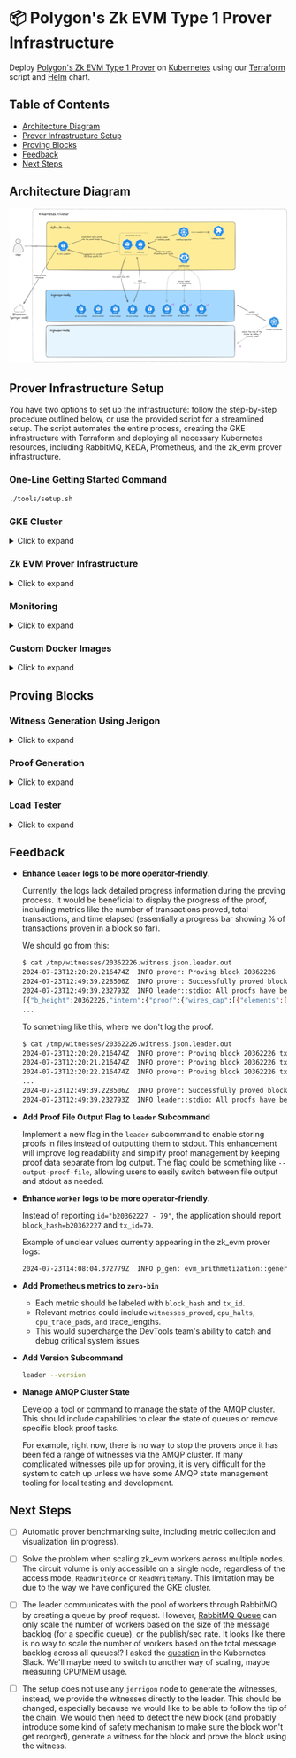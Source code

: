 # 📦 Polygon's Zk EVM Type 1 Prover Infrastructure

Deploy [Polygon's Zk EVM Type 1 Prover](https://github.com/0xPolygonZero/zk_evm/tree/develop/zero_bin) on [Kubernetes](https://kubernetes.io/) using our [Terraform](https://www.terraform.io/) script and [Helm](https://helm.sh/) chart.

## Table of Contents

- [Architecture Diagram](#architecture-diagram)
- [Prover Infrastructure Setup](#prover-infrastructure-setup)
- [Proving Blocks](#proving-blocks)
- [Feedback](#feedback)
- [Next Steps](#next-steps)

## Architecture Diagram

![architecture-diagram](./docs/architecture-diagram-v2.png)

## Prover Infrastructure Setup

You have two options to set up the infrastructure: follow the step-by-step procedure outlined below, or use the provided script for a streamlined setup. The script automates the entire process, creating the GKE infrastructure with Terraform and deploying all necessary Kubernetes resources, including RabbitMQ, KEDA, Prometheus, and the zk_evm prover infrastructure.

### One-Line Getting Started Command

```bash
./tools/setup.sh
```

### GKE Cluster

<details>
<summary>Click to expand</summary>

The above [GKE](https://cloud.google.com/kubernetes-engine) infrastructure can be deployed using the provided [Terraform](https://www.terraform.io/) scripts under the `terraform` directory.

First, authenticate with your [GCP](https://console.cloud.google.com/) account.

```bash
gcloud auth application-default login
```

Before deploying anything, check which project is used. The resources will be deployed inside this specific project.

```bash
gcloud config get-value project
```

Configure your infrastructure by reviewing [terraform/variables.tf](./terraform/variables.tf).

| Option                           | Description                                                                                              | Default Value        |
|----------------------------------|----------------------------------------------------------------------------------------------------------|----------------------|
| `deployment_name`                | Unique identifier for this deployment, used as a prefix for all associated resources                     | N/A (Mandatory)      |
| `project_id`                     | The unique identifier of the Google Cloud Platform project for resource deployment and billing           | N/A (Mandatory)      |
| `environment`                    | Specifies the deployment environment (e.g., development, staging, production) for configuration purposes | N/A (Mandatory)      |
| `owner`                          | The primary point of contact for this deployment                                                         | N/A (Mandatory)      |
| `region`                         | The Google Cloud Platform region where resources will be created                                         | `"europe-west3"`     |
| `zones`                          | List of availability zones within the region for distributing resources and enhancing fault tolerance    | `["europe-west3-b"]` |
| `use_spot_instances`             | Whether to use spot instances or not for the GKE cluster                                                 | `true`               |
| `default_pool_node_count`        | Number of nodes in the GKE cluster's default node pool                                                   | `1`                  |
| `default_pool_machine_type`      | Machine type for nodes in the default node pool, balancing performance and cost                          | `"e2-standard-16"`   |
| `default_pool_node_disk_size_gb` | The size (in GB) of the disk attached to each node in the default node pool                              | `300`                |
| `highmem_pool_node_count`        | Number of nodes in the GKE cluster's highmem node pool                                                   | `2`                  |
| `highmem_pool_machine_type`      | Machine type for nodes in the highmem node pool, optimized for memory-intensive workloads                | `"t2d-standard-60"`  |
| `highmem_pool_node_disk_size_gb` | The size (in GB) of the disk attached to each node in the highmem node pool                              | `100`                |

Once you're done, initialize the project to download dependencies and deploy the infrastructure. You can use `terraform plan` to check what kind of resources are going to be deployed.

```bash
pushd terraform
terraform init
terraform apply
popd
```

It takes around 10 minutes for the infrastructure to be deployed and fully operational.

Deploying the GKE cluster is the main bottleneck while provisioning.

```bash
Apply complete! Resources: 5 added, 0 changed, 0 destroyed.

Outputs (sample):

kubernetes_cluster_name = "leovct-test-01-gke-cluster"
kubernetes_version = "1.29.6-gke.1038001"
project_id = "my-gcp-project"
region = "europe-west3"
vpc_name = "leovct-test-01-vpc"
zones = tolist([
  "europe-west3-b",
])
```

With the above instructions, you should have a topology like the following:

- A VPC and a subnet.
- GKE cluster with two node pools.

</details>

### Zk EVM Prover Infrastructure

<details>
<summary>Click to expand</summary>

First, authenticate with your [GCP](https://console.cloud.google.com/) account.

Note: the authenticated user is no longer 'application-default', which was only required for provisioning our GKE cluster at the terraform stage.

```bash
gcloud auth login
```

Get access to the GKE cluster config.

Adjust your cluster name accordingly.

```bash
# gcloud container clusters get-credentials <gke-cluster-name> --region=<region>
gcloud container clusters get-credentials leovct-test-01-gke-cluster --region=europe-west3
```

Make sure you have access to the GKE cluster you just created. It should list the nodes of the cluster.

```bash
kubectl get nodes
```

You should see at least two nodes. There may be more if you have updated the terraform configuration.

You can now start to use [Lens](https://k8slens.dev/) to visualize and interact with the Kubernetes cluster.

#### RabbitMQ Operator

First, install the [RabbitMQ Cluster Operator](https://www.rabbitmq.com/kubernetes/operator/operator-overview).

```bash
helm repo add bitnami https://charts.bitnami.com/bitnami
helm repo update
helm install rabbitmq-cluster-operator bitnami/rabbitmq-cluster-operator \
  --version 4.3.16 \
  --namespace rabbitmq-cluster-operator \
  --create-namespace
```

#### KEDA Operator

Then, install [KEDA](https://keda.sh/), the Kubernetes Event-Driven Autoscaler containing the [RabbitMQ Queue](https://www.rabbitmq.com/kubernetes/operator/operator-overview) HPA ([Horizontal Pod Autoscaler](https://kubernetes.io/docs/tasks/run-application/horizontal-pod-autoscale/)).

This component is not needed if you don't want to use the worker autoscaler.

```bash
helm repo add kedacore https://kedacore.github.io/charts
helm repo update
helm install keda kedacore/keda \
  --version 2.14.2 \
  --namespace keda \
  --create-namespace
```

#### Prometheus Operator

Finally, install [Prometheus Operator](https://prometheus-operator.dev/).

Make sure to adjust the [scrape interval](https://prometheus.io/docs/prometheus/latest/configuration/configuration/) according to your needs. It determines how frequently Prometheus will scrape targets to collect metrics. By default, it is set to 30s, but for more accurate results, we have set it to 10s.

```bash
helm repo add prometheus-community https://prometheus-community.github.io/helm-charts
helm repo update
helm install prometheus-operator prometheus-community/kube-prometheus-stack \
  --version 61.3.2 \
  --namespace kube-prometheus \
  --create-namespace \
  --set prometheus.prometheusSpec.scrapeInterval=10s
```

These commands could have been written a while ago so make sure you use "recent" versions.

```bash
helm search hub rabbitmq-cluster-operator --output yaml | yq '.[] | select(.repository.url == "https://charts.bitnami.com/bitnami")'
helm search hub keda --output yaml | yq '.[] | select(.repository.url == "https://kedacore.github.io/charts")'
helm search hub kube-prometheus-stack --output yaml | yq '.[] | select(.repository.url == "https://prometheus-community.github.io/helm-charts")'
```

#### Zk EVM Prover

Finally, review and adjust the parameters in [helm/values.yaml](./helm/values.yaml).

##### Common

| Parameter                        | Description                                                                                              | Default Value                |
|----------------------------------|----------------------------------------------------------------------------------------------------------|------------------------------|
| `network`                        | This identifier should match the name of your Virtual Private Cloud                                      | `my-network` (Mandatory)     |

##### Worker

| Parameter                        | Description                                                                                              | Default Value                |
|----------------------------------|----------------------------------------------------------------------------------------------------------|------------------------------|
| `image`                          | Docker image for the worker                                                                              | `leovct/zk_evm:v0.6.0`       |
| `workerCount`                    | Number of worker pods when autoscaler is disabled                                                        | `4`                          |
| `autoscaler.enabled`             | Enable or disable the worker autoscaler (HPA)                                                            | `false`                      |
| `autoscaler.minWorkerCount`      | Minimum number of worker pods to maintain                                                                | `4`                          |
| `autoscaler.maxWorkerCount`      | Maximum number of worker pods to maintain                                                                | `8`                          |
| `autoscaler.pollingInterval`     | Interval (in seconds) for KEDA to check RabbitMQ's queue length and scale worker deployment              | `10`                         |
| `flags`                          | Worker flags                                                                                             | `[--serializer=postcard, --runtime=amqp, --persistence=disk, --load-strategy=monolithic]` |
| `env.RUST_LOG`                   | Verbosity level                                                                                          | `info`                       |
| `env.RUST_BACKTRACE`             | Capture Rust's full backtrace                                                                            | `full`                       |
| `env.RUST_MIN_STACK`             | Set Rust's thread stack size                                                                             | `33554432`                   |
| `env.ARITHMETIC_CIRCUIT_SIZE`    | The min/max size for the arithmetic table circuit                                                        | `16..25`                     |
| `env.BYTE_PACKING_CIRCUIT_SIZE`  | The min/max size for the byte packing table circuit                                                      | `8..25`                      |
| `env.CPU_CIRCUIT_SIZE`           | The min/max size for the cpu table circuit                                                               | `12..27`                     |
| `env.KECCAK_CIRCUIT_SIZE`        | The min/max size for the keccak table circuit                                                            | `14..25`                     |
| `env.KECCAK_SPONGE_CIRCUIT_SIZE` | The min/max size for the keccak sponge table circuit                                                     | `9..20`                      |
| `env.LOGIC_CIRCUIT_SIZE`         | The min/max size for the logic table circuit                                                             | `12..25`                     |
| `env.MEMORY_CIRCUIT_SIZE`        | The min/max size for the memory table circuit                                                            | `17..28`                     |
| `resources.requests.memory`      | Memory request for worker                                                                                | `24G`                        |
| `resources.requests.cpu`         | CPU request for worker                                                                                   | `5`                          |
| `resources.limits.memory`        | Memory limit for worker                                                                                  | `230G`                       |
| `resources.limits.cpu`           | CPU limit for worker                                                                                     | `50`                         |

##### RabbitMQ

| Parameter                        | Description                                                                                              | Default Value                |
|----------------------------------|----------------------------------------------------------------------------------------------------------|------------------------------|
| `cluster.image`                  | Docker image for RabbitMQ                                                                                | `rabbitmq:3.13`              |
| `cluster.nodeCount`              | Number of nodes in the RabbitMQ cluster                                                                  | `1`                          |
| `cluster.credentials.username`   | RabbitMQ username                                                                                        | `guest`                      |
| `cluster.credentials.password`   | RabbitMQ password                                                                                        | `guest`                      |

##### Jumpbox

| Parameter                        | Description                                                                                              | Default Value                  |
|----------------------------------|----------------------------------------------------------------------------------------------------------|--------------------------------|
| `image`                          | Docker image for the jumpbox                                                                             | `leovct/zk_evm_jumpbox:v0.6.0` |

> Ensure you update the `network` parameter to correctly reflect the VPC name. Failing to do so will prevent the creation of the `circuits-volume`, which in turn will cause the entire configuration process to stall!

Deploy the [zk_evm prover](https://github.com/0xPolygonZero/zk_evm/tree/develop/zero_bin) infrastructure in Kubernetes.

```bash
helm install test --namespace zk-evm --create-namespace ./helm
```

Note that you may need to enable the [Cloud Filestore API](https://cloud.google.com/firestore/docs/reference/rest) in your GCP project. It is used to create volumes (e.g. `circuits-volume`) that can be mounted as read-write by many nodes.

It should take a few minutes for the worker pods to be ready. Initially, the storage provisioner creates a `ReadWriteMany` PV and binds it to the `zk-evm-worker-circuits-pvc` PVC, which may take a few minutes. Then, a job called `zk-evm-worker-circuits-initializer` starts to generate all necessary zk circuits for the workers, during which time the `zk-evm-worker` pods remain idle. Only after this job completes do the worker pods begin their startup process and load the newly generated circuits. The entire sequence ensures proper resource and data preparation before the worker pods become operational, typically taking several minutes to complete.

```bash
kubectl get pods --namespace zk-evm -o wide
```

Your cluster should now be ready to prove blocks!

This setup showcases 10 zk_evm worker pods distributed across two high-memory nodes.

```bash
NAME                                       READY   STATUS      RESTARTS   AGE     IP           NODE                                                  NOMINATED NODE   READINESS GATES
rabbitmq-cluster-server-0                  1/1     Running     0          73m     10.20.0.26   gke-leovct-test-01-g-default-node-poo-f93cbb06-bsd4   <none>           <none>
zk-evm-jumpbox-5d957ffb74-7zhnf            1/1     Running     0          73m     10.20.0.25   gke-leovct-test-01-g-default-node-poo-f93cbb06-bsd4   <none>           <none>
zk-evm-worker-7dc966b84c-6tctw             1/1     Running     0          9m40s   10.20.2.30   gke-leovct-test-01-g-highmem-node-poo-1eb6e01a-jk26   <none>           <none>
zk-evm-worker-7dc966b84c-6zlg9             1/1     Running     0          9m40s   10.20.1.30   gke-leovct-test-01-g-highmem-node-poo-1eb6e01a-020d   <none>           <none>
zk-evm-worker-7dc966b84c-bbsh7             1/1     Running     0          9m40s   10.20.1.31   gke-leovct-test-01-g-highmem-node-poo-1eb6e01a-020d   <none>           <none>
zk-evm-worker-7dc966b84c-dz8px             1/1     Running     0          9m40s   10.20.1.27   gke-leovct-test-01-g-highmem-node-poo-1eb6e01a-020d   <none>           <none>
zk-evm-worker-7dc966b84c-f77pf             1/1     Running     0          9m40s   10.20.1.25   gke-leovct-test-01-g-highmem-node-poo-1eb6e01a-020d   <none>           <none>
zk-evm-worker-7dc966b84c-flndw             1/1     Running     0          9m40s   10.20.1.33   gke-leovct-test-01-g-highmem-node-poo-1eb6e01a-020d   <none>           <none>
zk-evm-worker-7dc966b84c-fmwbx             1/1     Running     0          9m40s   10.20.1.28   gke-leovct-test-01-g-highmem-node-poo-1eb6e01a-020d   <none>           <none>
zk-evm-worker-7dc966b84c-g8szg             1/1     Running     0          9m40s   10.20.1.32   gke-leovct-test-01-g-highmem-node-poo-1eb6e01a-020d   <none>           <none>
zk-evm-worker-7dc966b84c-lgzr8             1/1     Running     0          9m40s   10.20.2.29   gke-leovct-test-01-g-highmem-node-poo-1eb6e01a-jk26   <none>           <none>
zk-evm-worker-7dc966b84c-rvg7s             1/1     Running     0          9m40s   10.20.1.26   gke-leovct-test-01-g-highmem-node-poo-1eb6e01a-020d   <none>           <none>
zk-evm-worker-circuits-initializer-bgv6c   0/1     Completed   0          9m40s   10.20.1.29   gke-leovct-test-01-g-highmem-node-poo-1eb6e01a-020d   <none>           <none>
```

If you ever need to update the stack, you can use the following command.

```bash
helm upgrade test --namespace zk-evm ./helm
```

</details>

### Monitoring

<details>
<summary>Click to expand</summary>

You can observe cluster metrics using [Grafana](https://grafana.com/). When prompted for login information, enter `admin` as the username and `prom-operator` as the password.

```bash
kubectl port-forward --namespace kube-prometheus --address localhost service/prometheus-operator-grafana 3000:http-web
open http://localhost:3000/
```

![cluster-metrics](./docs/cluster-metrics.png)

Add this handy [dashboard](https://grafana.com/grafana/dashboards/10991-rabbitmq-overview/) to monitor the state of the RabbitMQ Cluster. You can import the dashboard by specifying the dashboard ID `10991`.

![rabbitmq-metrics](./docs/rabbitmq-metrics.png)

It's also possible to access Prometheus web interface.

```bash
kubectl port-forward --namespace kube-prometheus --address localhost service/prometheus-operated 9090:http-web
open http://localhost:9090/
```

![prometheus-ui](./docs/prometheus-ui.png)

Finally, you can log into the RabbitMQ management interface using `guest` credentials as username and password.

```bash
kubectl port-forward --namespace zk-evm --address localhost service/rabbitmq-cluster 15672:management
open http://localhost:15672/
```

![rabbitmq-ui](./docs/rabbitmq-ui.png)

</details>

### Custom Docker Images

<details>
<summary>Click to expand</summary>

Provision an Ubuntu/Debian VM with good specs (e.g. `t2d-standard-16`).

Switch to admin.

```bash
sudo su
```

Install docker.

```bash
curl -fsSL https://download.docker.com/linux/debian/gpg | gpg --dearmor -o /usr/share/keyrings/docker.gpg
echo "deb [arch=$(dpkg --print-architecture) signed-by=/usr/share/keyrings/docker.gpg] https://download.docker.com/linux/debian bookworm stable" |tee /etc/apt/sources.list.d/docker.list > /dev/null
apt update
apt install --yes docker-ce docker-ce-cli containerd.io docker-buildx-plugin docker-compose-plugin docker-compose
docker run hello-world
```

#### Build Zk EVM Image

This image contains the zk_evm binaries `leader`, `worker`, `rpc` and `verifier`

Install dependencies.

```bash
apt-get update
apt-get install --yes build-essential git libjemalloc-dev libjemalloc2 make libssl-dev pkg-config
```

Install rust.

```bash
curl --proto '=https' --tlsv1.2 -sSf https://sh.rustup.rs | sh
. "$HOME/.cargo/env"
rustup toolchain install nightly
rustup default nightly
```

Clone `0xPolygonZero/zk_evm`.

```bash
mkdir /opt/zk_evm
git clone https://github.com/0xPolygonZero/zk_evm.git /opt/zk_evm
```

Build the `zk_evm` binaries and docker images.

```bash
pushd /opt/zk_evm

git checkout v0.6.0
env RUSTFLAGS='-C target-cpu=native -Zlinker-features=-lld' cargo build --release
docker build --no-cache --tag leovct/zk_evm:v0.6.0 .
```

Push the images.

```bash
docker login
docker push leovct/zk_evm:v0.6.0
```

Images are hosted on [Docker Hub](https://hub.docker.com/repository/docker/leovct/zk_evm/general) for the moment.

#### Build Jumpbox Image

This image contains the zk_evm binaries `leader`, `worker`, `rpc` and `verifier` as well as other dependencies and tools for proving and processing witnesses and proofs.

Clone `leovct/zk-evm-prover-infra`.

```bash
mkdir /opt/zk-evm-prover-infra
git clone https://github.com/leovct/zk-evm-prover-infra /opt/zk-evm-prover-infra
```

Build the jumpbox images.

```bash
pushd /opt/zk-evm-prover-infra/docker
docker build --no-cache --tag leovct/zk_evm_jumpbox:v0.6.0 --build-arg ZK_EVM_BRANCH_OR_COMMIT=v0.6.0 --build-arg PROVER_CLI_BRANCH_OR_COMMIT=v1.0.0 --file jumpbox.Dockerfile .
```

Check that the images are built correctly.

```bash
docker run --rm -it leovct/zk_evm_jumpbox:v0.6.0 /bin/bash
$ rpc --help
$ worker --help
$ leader --help
$ verifier --help
$ prover-cli --help
$ jq --version # jq-1.7.1
$ ps --version # ps from procps-ng 3.3.17
```

Push the images.

```bash
docker login
docker push leovct/zk_evm_jumpbox:v0.6.0
```

Images are hosted on [Docker Hub](https://hub.docker.com/repository/docker/leovct/zk_evm_jumpbox/general) for the moment.

</details>

## Proving Blocks

### Witness Generation Using Jerigon

<details>
<summary>Click to expand</summary>

[Jerrigon](https://github.com/0xPolygonZero/erigon/tree/feat/zero) is a fork of [Erigon](https://github.com/ledgerwatch/erigon) that allows seamless integration of [Polygon's Zk EVM Type 1 Prover](https://github.com/0xPolygonZero/zk_evm/tree/develop/zero_bin), facilitating the generation of witnesses and the proving of blocks using zero-knowledge proofs.

First, clone the Jerigon repository and check out the below commit hash.

```bash
git clone git@github.com:0xPolygonZero/erigon.git
pushd erigon
git checkout 83e0f2fa8c8f6632370e20fef7bbc8a4991c73c8 # TODO: Explain why we use this particular hash
```

Then, build the binary and the docker image.

```bash
make all
docker build --tag erigon:local .
```

In the meantime, clone the [Ethereum / Kurtosis](https://github.com/ethpandaops/ethereum-package) repository.

```bash
git clone git@github.com:kurtosis-tech/ethereum-package.git
pushd ethereum-package
```

Adjust the `network_params.yml` file to replace the `geth` execution client by `jerrigon`. Also, disable some of the additional services.

```diff
diff --git a/network_params.yaml b/network_params.yaml
index 77b25f7..9044280 100644
--- a/network_params.yaml
+++ b/network_params.yaml
@@ -1,7 +1,7 @@
 participants:
 # EL
-  - el_type: geth
-    el_image: ethereum/client-go:latest
+  - el_type: erigon
+    el_image: erigon:local
     el_log_level: ""
     el_extra_env_vars: {}
     el_extra_labels: {}
```

Then, spin up a local L1 devnet using [Kurtosis](https://www.kurtosis.com/).

```bash
kurtosis run --enclave my-testnet --args-file network_params.yaml .
```

It should deploy two validator nodes using `jerrigon` as the execution client.

```bash
kurtosis enclave inspect my-testnet
```

Kurtosis enclave inspection should yield parity with the below.

```bash
Name:            my-testnet
UUID:            520bab80b8cc
Status:          RUNNING
Creation Time:   Thu, 11 Jul 2024 12:06:53 CEST
Flags:

========================================= Files Artifacts =========================================
UUID           Name
ea91ccbfe06e   1-lighthouse-erigon-0-63-0
640f867340cc   2-lighthouse-erigon-64-127-0
89b481d6aef8   el_cl_genesis_data
d40b6d404f10   final-genesis-timestamp
6639aa45c61c   genesis-el-cl-env-file
f0ac99a6241f   genesis_validators_root
b3a7ac4b3303   jwt_file
3f78b4040032   keymanager_file
9c738ed50303   prysm-password
8e7b75ac4c19   validator-ranges

========================================== User Services ==========================================
UUID           Name                                             Ports                                         Status
9d54c060960c   cl-1-lighthouse-erigon                           http: 4000/tcp -> http://127.0.0.1:51940      RUNNING
                                                                metrics: 5054/tcp -> http://127.0.0.1:51941
                                                                tcp-discovery: 9000/tcp -> 127.0.0.1:51942
                                                                udp-discovery: 9000/udp -> 127.0.0.1:49183
6ef0845c55bc   cl-2-lighthouse-erigon                           http: 4000/tcp -> http://127.0.0.1:52074      RUNNING
                                                                metrics: 5054/tcp -> http://127.0.0.1:52075
                                                                tcp-discovery: 9000/tcp -> 127.0.0.1:52076
                                                                udp-discovery: 9000/udp -> 127.0.0.1:55230
4a036788f6d1   el-1-erigon-lighthouse                           engine-rpc: 8551/tcp -> 127.0.0.1:51757       RUNNING
                                                                metrics: 9001/tcp -> http://127.0.0.1:51758
                                                                tcp-discovery: 30303/tcp -> 127.0.0.1:51755
                                                                udp-discovery: 30303/udp -> 127.0.0.1:61732
                                                                ws-rpc: 8545/tcp -> 127.0.0.1:51756
160ff02c83c8   el-2-erigon-lighthouse                           engine-rpc: 8551/tcp -> 127.0.0.1:51769       RUNNING
                                                                metrics: 9001/tcp -> http://127.0.0.1:51767
                                                                tcp-discovery: 30303/tcp -> 127.0.0.1:51770
                                                                udp-discovery: 30303/udp -> 127.0.0.1:59846
                                                                ws-rpc: 8545/tcp -> 127.0.0.1:51768
a85aed519db4   validator-key-generation-cl-validator-keystore   <none>                                        RUNNING
d4e829923bc9   vc-1-erigon-lighthouse                           metrics: 8080/tcp -> http://127.0.0.1:52144   RUNNING
8bdec2ae9d9b   vc-2-erigon-lighthouse                           metrics: 8080/tcp -> http://127.0.0.1:52174   RUNNING
```

Refer to the list of [pre-funded accounts](https://github.com/ethpandaops/ethereum-package/blob/main/src/prelaunch_data_generator/genesis_constants/genesis_constants.star#L9) to send transactions to the network.

Clone the [zk_evm](https://github.com/0xPolygonZero/zk_evm) repository and check out the below commit hash.

```bash
git clone git@github.com:0xPolygonZero/zk_evm.git
pushd zk_evm
git checkout v0.6.0
```

You are now ready to generate witnesses for any block of the L1 local chain using the zk_evm prover.

To get the last block number, you can use the following command using [cast](https://book.getfoundry.sh/cast/).

```bash
cast block-number --rpc-url $(kurtosis port print my-testnet el-1-erigon-lighthouse ws-rpc)
```

Generate the witness of the last block number.

```bash
pushd zero_bin/rpc
i="$(cast block-number --rpc-url $(kurtosis port print my-testnet el-1-erigon-lighthouse ws-rpc))"
cargo run --bin rpc fetch --rpc-url "http://$(kurtosis port print my-testnet el-1-erigon-lighthouse ws-rpc)" --start-block "$i" --end-block "$i" | jq '.[]' > "witness_$i.json"
```

You can check the generated witness.

```bash
jq . "witness_$i.json"
```

You can also choose to save the block data which would be useful.

```bash
cast block --rpc-url "$(kurtosis port print my-testnet el-1-erigon-lighthouse ws-rpc)" --json | jq > "block_$i.json"
```

You can check the block data.

```bash
jq . "block_$i.json"
```

</details>

### Proof Generation

<details>
<summary>Click to expand</summary>

Get a running shell inside the `jumpbox` container.

```bash
jumpbox_pod_name="$(kubectl get pods --namespace zk-evm -o=jsonpath='{range .items[*]}{.metadata.name}{"\n"}{end}' | grep zk-evm-jumpbox)"
kubectl exec --namespace zk-evm --stdin --tty "$jumpbox_pod_name" -- /bin/bash
```

Clone the repository and extract test witnesses.

```bash
git clone https://github.com/leovct/zk-evm-prover-infra.git /tmp/zk-evm-prover-infra
mkdir /tmp/witnesses
tar --extract --file=/tmp/zk-evm-prover-infra/witnesses/cancun/witnesses-20362226-to-20362237.tar.xz --directory=/tmp/witnesses --strip-components=1
```

In this test scenario, we will prove the two first blocks of a set of 10 blocks, which collectively contain 2181 transactions. In the next section, you can use the load tester tool to prove the 10 blocks in a row.

Get quick transaction data about each witness.

```bash
$ ./tmp/zk-evm-prover-infra/tools/analyze-witnesses.sh /tmp/witnesses 20362226 20362237
/tmp/witnesses/20362226.witness.json 166 txs
/tmp/witnesses/20362227.witness.json 174 txs
/tmp/witnesses/20362228.witness.json 120 txs
/tmp/witnesses/20362229.witness.json 279 txs
/tmp/witnesses/20362230.witness.json 177 txs
/tmp/witnesses/20362231.witness.json 164 txs
/tmp/witnesses/20362232.witness.json 167 txs
/tmp/witnesses/20362233.witness.json 238 txs
/tmp/witnesses/20362234.witness.json 216 txs
/tmp/witnesses/20362235.witness.json 200 txs
/tmp/witnesses/20362236.witness.json 92 txs
/tmp/witnesses/20362237.witness.json 188 txs
Total transactions: 2181
```

Let's attempt to prove the first witness.

```bash
folder="/tmp/witnesses"
witness_id=20362226
witness_file="$folder/$witness_id.witness.json"
env RUST_BACKTRACE=full \
  RUST_LOG=info \
  leader \
  --runtime=amqp \
  --amqp-uri=amqp://guest:guest@rabbitmq-cluster.zk-evm.svc.cluster.local:5672 \
  stdio < "$witness_file" | tee "$witness_file.leader.out"
```

Check the leader output.

```bash
2024-07-22T13:40:06.933510Z  INFO prover: Proving block 20362226
2024-07-22T14:57:35.314259Z  INFO prover: Successfully proved block 20362226
2024-07-22T14:57:35.319041Z  INFO leader::stdio: All proofs have been generated successfully.
// proof content
```

Format the proof content by extracting the proof out of the leader logs.

```bash
tail -n1 "$witness_file.leader.out" | jq empty # validation step
tail -n1 "$witness_file.leader.out" | jq > "$witness_file.proof.sequence"
tail -n1 "$witness_file.leader.out" | jq '.[0]' > "$witness_file.proof"
```

Now, let's attempt to prove the second witness using the first witness proof.

Notice how we specify the `--previous-proof` flag when proving a range of witnesses. Only the first witness in the range does not need this flag.

```bash
folder="/tmp/witnesses"
witness_id=20362227
witness_file="$folder/$witness_id.witness.json"
previous_proof="$folder/$(( witness_id - 1 )).witness.json.proof"
env RUST_BACKTRACE=full \
  RUST_LOG=info \
  leader \
  --runtime=amqp \
  --amqp-uri=amqp://guest:guest@rabbitmq-cluster.zk-evm.svc.cluster.local:5672 \
  stdio \
  --previous-proof "$previous_proof" < "$witness_file" | tee "$witness_file.leader.out"
```

Check the leader output

```bash
2024-07-24T08:12:13.855305Z  INFO prover: Proving block 20362227
2024-07-24T08:43:46.450954Z  INFO prover: Successfully proved block 20362227
2024-07-24T08:43:46.455782Z  INFO leader::stdio: All proofs have been generated successfully.
// proof content
```

Format the proof content by extracting the proof out of the leader logs.

```bash
tail -n1 "$witness_file.leader.out" | jq empty # validation step
tail -n1 "$witness_file.leader.out" | jq > "$witness_file.proof.sequence"
tail -n1 "$witness_file.leader.out" | jq '.[0]' > "$witness_file.proof"
```

Verify one of the generated proofs.

```bash
verifier --file-path 20362226.witness.json.proof.sequence
```

When running the command for the first time, the `verifier` will attempt to generate the circuits. This can take a few minutes.

```bash
2024-07-25T07:38:15.667883Z  INFO zero_bin_common::prover_state: initializing verifier state...
2024-07-25T07:38:15.667929Z  INFO zero_bin_common::prover_state: attempting to load preprocessed verifier circuit from disk...
2024-07-25T07:38:15.667975Z  INFO zero_bin_common::prover_state: failed to load preprocessed verifier circuit from disk. generating it...
2024-07-25T07:40:57.056064Z  INFO zero_bin_common::prover_state: saving preprocessed verifier circuit to disk
```

After a few seconds, the verification output will appear.

```bash
2024-07-25T07:41:02.600742Z  INFO verifier: All proofs verified successfully!
```

</details>

### Load Tester

<details>
<summary>Click to expand</summary>

You can deploy a load-tester tool that will attempt to prove 10 witnesses for a total of 2181 transactions. This is a great way to test that the setup works well.

```bash
kubectl apply --filename tools/zk-evm-load-tester.yaml --namespace zk-evm
```

To get the logs of the container, you can use:

```bash
kubectl logs deployment/zk-evm-load-tester --namespace zk-evm --container jumpbox --follow
```

Access a shell inside the load-tester pod.

```bash
kubectl exec deployment/zk-evm-load-tester --namespace zk-evm --container jumpbox -it -- bash
```

From there, you can list the witnesses, the leader outputs and the proofs.

Please note that the primary distinction between the `.proof` file and the `.proof.sequence` file lies in their content structure. The proof file contains only the `.proof` JSON element, whereas the `.proof.sequence` file encapsulates the proof JSON element within an array. The `.proof.sequence` file is intended for use with the `verifier`.

```bash
$ ls -al /data/witnesses
total 116976
drwxr-xr-x 2 root root     4096 Jul 25 07:25 .
drwxr-xr-x 4 root root     4096 Jul 24 16:38 ..
-rw-r--r-- 1 root root  8351244 Jul 22 12:59 20362226.witness.json
-rw-r--r-- 1 root root   438896 Jul 24 18:14 20362226.witness.json.leader.out
-rw-r--r-- 1 root root  1146468 Jul 24 18:14 20362226.witness.json.proof
-rw-r--r-- 1 root root  1213518 Jul 25 07:25 20362226.witness.json.proof.sequence
-rw-r--r-- 1 root root  8815832 Jul 22 12:59 20362227.witness.json
-rw-r--r-- 1 root root   438815 Jul 24 18:47 20362227.witness.json.leader.out
-rw-r--r-- 1 root root  1146387 Jul 24 18:47 20362227.witness.json.proof
-rw-r--r-- 1 root root  1213437 Jul 25 07:25 20362227.witness.json.proof.sequence
...
```

Verify one of the generated proofs.

```bash
verifier --file-path 20362226.witness.json.proof.sequence
```

After a few seconds, the verification output will appear.

```bash
2024-07-25T07:41:02.600742Z  INFO verifier: All proofs verified successfully!
```

</details>

## Feedback

- **Enhance `leader` logs to be more operator-friendly**.

  Currently, the logs lack detailed progress information during the proving process. It would be beneficial to display the progress of the proof, including metrics like the number of transactions proved, total transactions, and time elapsed (essentially a progress bar showing % of transactions proven in a block so far).

  We should go from this:

  ```bash
  $ cat /tmp/witnesses/20362226.witness.json.leader.out
  2024-07-23T12:20:20.216474Z  INFO prover: Proving block 20362226
  2024-07-23T12:49:39.228506Z  INFO prover: Successfully proved block 20362226
  2024-07-23T12:49:39.232793Z  INFO leader::stdio: All proofs have been generated successfully.
  [{"b_height":20362226,"intern":{"proof":{"wires_cap":[{"elements":[4256508008463016688,1783014170904099315,1260603897523273593,8950237682820889684]},{"elements":[15374648482258556351,3883067792593597294,16855708440532655062,892216457806275301]}
  ...
  ```

  To something like this, where we don't log the proof.

  ```bash
  $ cat /tmp/witnesses/20362226.witness.json.leader.out
  2024-07-23T12:20:20.216474Z  INFO prover: Proving block 20362226 txs_proved=0 total_txs=166 time_spent=0s
  2024-07-23T12:20:21.216474Z  INFO prover: Proving block 20362226 txs_proved=9 total_txs=166 time_spent=60s
  2024-07-23T12:20:22.216474Z  INFO prover: Proving block 20362226 txs_proved=23 total_txs=166 time_spent=120s
  ...
  2024-07-23T12:49:39.228506Z  INFO prover: Successfully proved block 20362226 txs=166 time_spent=1203s
  2024-07-23T12:49:39.232793Z  INFO leader::stdio: All proofs have been generated successfully
  ```

- **Add Proof File Output Flag to `leader` Subcommand**

  Implement a new flag in the `leader` subcommand to enable storing proofs in files instead of outputting them to stdout. This enhancement will improve log readability and simplify proof management by keeping proof data separate from log output. The flag could be something like `--output-proof-file`, allowing users to easily switch between file output and stdout as needed.

- **Enhance `worker` logs to be more operator-friendly**.

  Instead of reporting `id="b20362227 - 79"`, the application should report `block_hash=b20362227` and `tx_id=79`.

  Example of unclear values currently appearing in the zk_evm prover logs:

  ```bash
  2024-07-23T14:08:04.372779Z  INFO p_gen: evm_arithmetization::generation: CPU trace padded to 131072 cycles     id="b20362227 - 79"
  ```

- **Add Prometheus metrics to `zero-bin`**
  - Each metric should be labeled with `block_hash` and `tx_id`.
  - Relevant metrics could include `witnesses_proved`, `cpu_halts`, `cpu_trace_pads`, `and` trace_lengths.
  - This would supercharge the DevTools team's ability to catch and debug critical system issues

- **Add Version Subcommand**

  ```bash
  leader --version
  ```

- **Manage AMQP Cluster State**

  Develop a tool or command to manage the state of the AMQP cluster. This should include capabilities to clear the state of queues or remove specific block proof tasks.

  For example, right now, there is no way to stop the provers once it has been fed a range of witnesses via the AMQP cluster. If many complicated witnesses pile up for proving, it is very difficult for the system to catch up unless we have some AMQP state management tooling for local testing and development.

## Next Steps

- [ ] Automatic prover benchmarking suite, including metric collection and visualization (in progress).

- [ ] Solve the problem when scaling zk_evm workers across multiple nodes. The circuit volume is only accessible on a single node, regardless of the access mode, `ReadWriteOnce` or `ReadWriteMany`. This limitation may be due to the way we have configured the GKE cluster.

- [ ] The leader communicates with the pool of workers through RabbitMQ by creating a queue by proof request. However, [RabbitMQ Queue](https://keda.sh/docs/2.14/scalers/rabbitmq-queue/) can only scale the number of workers based on the size of the message backlog (for a specific queue), or the publish/sec rate. It looks like there is no way to scale the number of workers based on the total message backlog across all queues!? I asked the [question](https://kubernetes.slack.com/archives/CKZJ36A5D/p1718671628824279) in the Kubernetes Slack. We'll maybe need to switch to another way of scaling, maybe measuring CPU/MEM usage.

- [ ] The setup does not use any `jerrigon` node to generate the witnesses, instead, we provide the witnesses directly to the leader. This should be changed, especially because we would like to be able to follow the tip of the chain. We would then need to detect the new block (and probably introduce some kind of safety mechanism to make sure the block won't get reorged), generate a witness for the block and prove the block using the witness.
